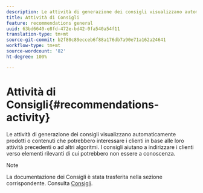 ```yaml
---
description: Le attività di generazione dei consigli visualizzano automaticamente prodotti o contenuti che potrebbero interessare i clienti in base alle loro attività precedenti o ad altri algoritmi. I consigli aiutano a indirizzare i clienti verso elementi rilevanti di cui potrebbero non essere a conoscenza.
title: Attività di Consigli
feature: recommendations general
uuid: 63bd6640-e8fd-472e-bd42-0fa540a54f11
translation-type: tm+mt
source-git-commit: b2f80c89ecceb6f88a176db7a90e71a162a24641
workflow-type: tm+mt
source-wordcount: '82'
ht-degree: 100%

---
```



# Attività di Consigli{#recommendations-activity}

Le attività di generazione dei consigli visualizzano automaticamente prodotti o contenuti che potrebbero interessare i clienti in base alle loro attività precedenti o ad altri algoritmi. I consigli aiutano a indirizzare i clienti verso elementi rilevanti di cui potrebbero non essere a conoscenza.

>[!NOTE]
>
>La documentazione dei Consigli è stata trasferita nella sezione corrispondente. Consulta [Consigli](../c-recommendations/recommendations.md#concept_7556C8A4543942F2A77B13A29339C0C0).

